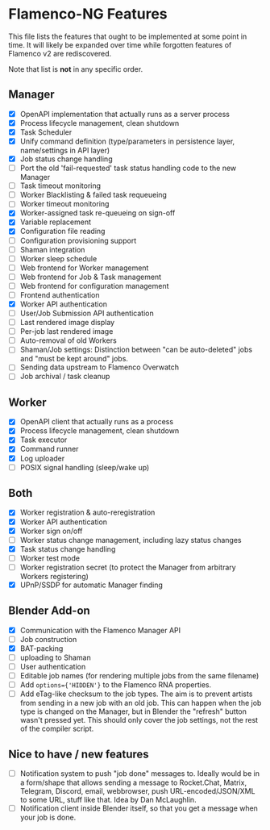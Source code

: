 # Flamenco-NG Features

This file lists the features that ought to be implemented at some point in time.
It will likely be expanded over time while forgotten features of Flamenco v2 are
rediscovered.

Note that list is **not** in any specific order.

## Manager

- [x] OpenAPI implementation that actually runs as a server process
- [x] Process lifecycle management, clean shutdown
- [x] Task Scheduler
- [x] Unify command definition (type/parameters in persistence layer, name/settings in API layer)
- [x] Job status change handling
- [ ] Port the old 'fail-requested' task status handling code to the new Manager
- [ ] Task timeout monitoring
- [ ] Worker Blacklisting & failed task requeueing
- [ ] Worker timeout monitoring
- [x] Worker-assigned task re-queueing on sign-off
- [x] Variable replacement
- [x] Configuration file reading
- [ ] Configuration provisioning support
- [ ] Shaman integration
- [ ] Worker sleep schedule
- [ ] Web frontend for Worker management
- [ ] Web frontend for Job & Task management
- [ ] Web frontend for configuration management
- [ ] Frontend authentication
- [x] Worker API authentication
- [ ] User/Job Submission API authentication
- [ ] Last rendered image display
- [ ] Per-job last rendered image
- [ ] Auto-removal of old Workers
- [ ] Shaman/Job settings: Distinction between "can be auto-deleted" jobs and "must be kept around" jobs.
- [ ] Sending data upstream to Flamenco Overwatch
- [ ] Job archival / task cleanup

## Worker

- [x] OpenAPI client that actually runs as a process
- [x] Process lifecycle management, clean shutdown
- [x] Task executor
- [x] Command runner
- [x] Log uploader
- [ ] POSIX signal handling (sleep/wake up)

## Both

- [x] Worker registration & auto-reregistration
- [x] Worker API authentication
- [x] Worker sign on/off
- [ ] Worker status change management, including lazy status changes
- [x] Task status change handling
- [ ] Worker test mode
- [ ] Worker registration secret (to protect the Manager from arbitrary Workers registering)
- [x] UPnP/SSDP for automatic Manager finding

## Blender Add-on

- [x] Communication with the Flamenco Manager API
- [ ] Job construction
- [x] BAT-packing
- [ ] uploading to Shaman
- [ ] User authentication
- [ ] Editable job names (for rendering multiple jobs from the same filename)
- [ ] Add `options={'HIDDEN'}` to the Flamenco RNA properties.
- [ ] Add eTag-like checksum to the job types. The aim is to prevent artists from sending in a new job with an old job. This can happen when the job type is changed on the Manager, but in Blender the "refresh" button wasn't pressed yet. This should only cover the job settings, not the rest of the compiler script.

## Nice to have / new features

- [ ] Notification system to push "job done" messages to. Ideally would be in a form/shape that allows sending a message to Rocket.Chat, Matrix, Telegram, Discord, email, webbrowser, push URL-encoded/JSON/XML to some URL, stuff like that. Idea by Dan McLaughlin.
- [ ] Notification client inside Blender itself, so that you get a message when your job is done.
